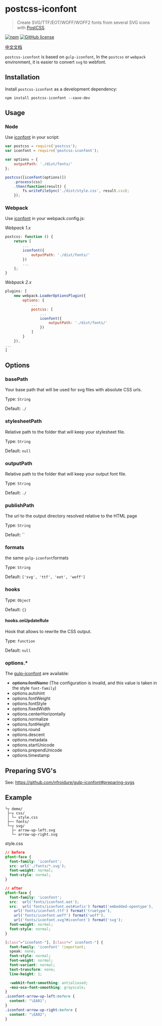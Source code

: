 # postcss-iconfont
> Create SVG/TTF/EOT/WOFF/WOFF2 fonts from several SVG icons with [PostCSS](http://postcss.org/).

[![npm](https://img.shields.io/npm/v/postcss-iconfont.svg)](https://www.npmjs.com/package/postcss-iconfont)
[![GitHub license](https://img.shields.io/badge/license-MIT-blue.svg)](https://raw.githubusercontent.com/kidney/postcss-iconfont/master/LICENSE)


[中文文档](https://github.com/kidney/postcss-iconfont/blob/master/README.zh-CN.md)


`postcss-iconfont` is based on `gulp-iconfont`,  In the `postcss` or `webpack` environment, it is easier to convert `svg` to webfont.

## Installation

Install `postcss-iconfont` as a development dependency:

```shell
npm install postcss-iconfont --save-dev
```



## Usage

### Node

Use [iconfont](https://github.com/kidney/postcss-iconfont) in your script:

```javascript
var postcss = require('postcss');
var iconfont = require('postcss-iconfont');

var options = {
    outputPath: './dist/fonts/'
};

postcss([iconfont(options)])
    .process(css)
    .then(function(result) {
        fs.writeFileSync('./dist/style.css', result.css);
    });
```

### Webpack

Use [iconfont](https://github.com/kidney/postcss-iconfont) in your webpack.config.js:

*Webpack 1.x*

```js
postcss: function () {
    return [
        ...
        iconfont({
            outputPath: './dist/fonts/'
        })
        ...
    ];
}
```

*Webpack 2.x*
```js
plugins: [
    new webpack.LoaderOptionsPlugin({
        options: {
            ...
            postcss: [
                ...
                iconfont({
                    outputPath: './dist/fonts/'
                })
            ]
        }
    }),
...
]
```




## Options

### basePath

Your base path that will be used for svg files with absolute CSS urls.

Type: `String`

Default: `./`

### stylesheetPath

Relative path to the folder that will keep your stylesheet file.

Type: `String`

Default: `null`


### outputPath

Relative path to the folder that will keep your output font file.

Type: `String`

Default: `./`


### publishPath

The url to the output directory resolved relative to the HTML page

Type: `String`

Default: ``


### formats

the same `gulp-iconfont`formats

Type: `String`

Default: `['svg', 'ttf', 'eot', 'woff']`


### hooks

Type: `Object`

Default: `{}`

#### hooks.onUpdateRule
Hook that allows to rewrite the CSS output.

Type: `function`

Default: `null`

### options.*
The [gulp-iconfont](https://github.com/nfroidure/gulp-iconfont/blob/master/README.md#options) are available:

- ~~options.fontName~~ (The configuration is invalid, and this value is taken in the style `font-family`)
- options.autohint
- options.fontWeight
- options.fontStyle
- options.fixedWidth
- options.centerHorizontally
- options.normalize
- options.fontHeight
- options.round
- options.descent
- options.metadata
- options.startUnicode
- options.prependUnicode
- options.timestamp


## Preparing SVG's

See: https://github.com/nfroidure/gulp-iconfont#preparing-svgs



## Example

```shell
└┬ demo/
 ├─┬ css/
 │ └─ style.css
 ├── fonts/
 └─┬ svg/
   ├─ arrow-up-left.svg
   └─ arrow-up-right.svg
```

style.css

```css
// before
@font-face {
  font-family: 'iconfont';
  src: url('./fonts/*.svg');
  font-weight: normal;
  font-style: normal;
}
```

```css
// after
@font-face {
  font-family: 'iconfont';
  src:  url('fonts/iconfont.eot');
  src:  url('fonts/iconfont.eot#iefix') format('embedded-opentype'),
    url('fonts/iconfont.ttf') format('truetype'),
    url('fonts/iconfont.woff') format('woff'),
    url('fonts/iconfont.svg?#iconfont') format('svg');
  font-weight: normal;
  font-style: normal;
}

[class^="iconfont-"], [class*=" iconfont-"] {
  font-family: 'iconfont' !important;
  speak: none;
  font-style: normal;
  font-weight: normal;
  font-variant: normal;
  text-transform: none;
  line-height: 1;

  -webkit-font-smoothing: antialiased;
  -moz-osx-font-smoothing: grayscale;
}
.iconfont-arrow-up-left:before {
  content: "\EA01";
}
.iconfont-arrow-up-right:before {
  content: "\EA02";
}
```
